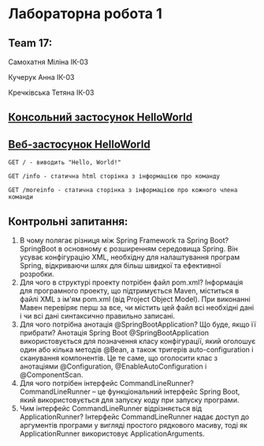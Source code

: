 # Лабораторна робота 1

## Team 17:
Самохатня Міліна ІК-03 

Кучерук Анна ІК-03 

Кречківська Тетяна ІК-03 

## [Консольний застосунок HelloWorld](https://github.com/tusya69/spring/tree/main/spring/laba1/MySpringConsoleHelloWorld)

## [Веб-застосунок HelloWorld](https://github.com/tusya69/spring/tree/main/spring/laba1/MySpringWebHelloWorld)
`GET / - виводить "Hello, World!"` 

`GET /info - статична html сторінка з інформацією про команду` 

`GET /moreinfo - статична сторінка з інформацією про кожного члена команди` 

## Контрольні запитання:
1) В чому полягає різниця між Spring Framework та Spring Boot?
SpringBoot в основному є розширенням середовища Spring. Він усуває конфігурацію XML, необхідну для налаштування програм Spring, відкриваючи шлях для більш швидкої та ефективної розробки. 
2) Для чого в структурі проекту потрібен файл pom.xml?
Інформація для програмного проекту, що підтримується Maven, міститься в файлі XML з ім'ям pom.xml (від Project Object Model). При виконанні Мавен перевіряє перш за все, чи містить цей файл всі необхідні дані і чи всі дані синтаксично правильно записані.
3) Для чого потрібна анотація @SpringBootApplication? Що буде, якщо її прибрати?
Анотація Spring Boot @SpringBootApplication використовується для позначення класу конфігурації, який оголошує один або кілька методів @Bean, а також тригерів auto-configuration і сканування компонентів. Це те саме, що оголосити клас з анотаціями @Configuration, @EnableAutoConfiguration і @ComponentScan.
4) Для чого потрібен інтерфейс CommandLineRunner?
CommandLineRunner – це функціональний інтерфейс Spring Boot, який використовується для запуску коду при запуску програми. 
5) Чим інтерфейс CommandLineRunner відрізняється від ApplicationRunner?
Інтерфейс CommandLineRunner надає доступ до аргументів програми у вигляді простого рядкового масиву, тоді як ApplicationRunner використовує ApplicationArguments.
